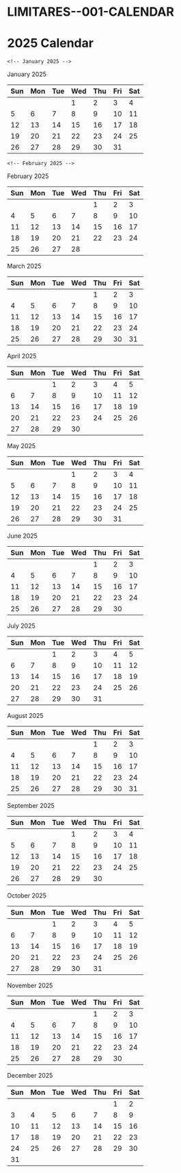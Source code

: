 # LIMITARES--001-CALENDAR
<!DOCTYPE html>
<html lang="en">
<head>
    
    
        
</head>
<body>

<div class="container">
    <h1 class="text-center text-danger my-4">2025 Calendar</h1>

    <!-- January 2025 -->
<div class="month">
    <div class="month-name">January 2025</div>
    <table class="table table-bordered">
        <thead>
            <tr>
                <th>Sun</th><th>Mon</th><th>Tue</th><th>Wed</th><th>Thu</th><th>Fri</th><th>Sat</th>
            </tr>
        </thead>
        <tbody>
            <tr><td></td><td></td><td></td><td>1</td><td>2</td><td>3</td><td>4</td></tr>
            <tr><td>5</td><td>6</td><td>7</td><td>8</td><td>9</td><td>10</td><td>11</td></tr>
            <tr><td>12</td><td>13</td><td>14</td><td>15</td><td>16</td><td>17</td><td>18</td></tr>
            <tr><td>19</td><td>20</td><td>21</td><td>22</td><td>23</td><td>24</td><td>25</td></tr>
            <tr><td>26</td><td>27</td><td>28</td><td>29</td><td>30</td><td>31</td><td></td></tr>
        </tbody>
    </table>
</div>


    <!-- February 2025 -->
<div class="month">
    <div class="month-name">February 2025</div>
    <table class="table table-bordered">
        <thead>
            <tr>
                <th>Sun</th><th>Mon</th><th>Tue</th><th>Wed</th><th>Thu</th><th>Fri</th><th>Sat</th>
            </tr>
        </thead>
        <tbody>
            <tr><td></td><td></td><td></td><td></td><td>1</td><td>2</td><td>3</td></tr>
            <tr><td>4</td><td>5</td><td>6</td><td>7</td><td>8</td><td>9</td><td>10</td></tr>
            <tr><td>11</td><td>12</td><td>13</td><td>14</td><td>15</td><td>16</td><td>17</td></tr>
            <tr><td>18</td><td>19</td><td>20</td><td>21</td><td>22</td><td>23</td><td>24</td></tr>
            <tr><td>25</td><td>26</td><td>27</td><td>28</td><td></td><td></td><td></td></tr>
        </tbody>
    </table>
</div>


   <!-- March 2025 -->
<div class="month">
    <div class="month-name">March 2025</div>
    <table class="table table-bordered">
        <thead>
            <tr>
                <th>Sun</th><th>Mon</th><th>Tue</th><th>Wed</th><th>Thu</th><th>Fri</th><th>Sat</th>
            </tr>
        </thead>
        <tbody>
            <tr><td></td><td></td><td></td><td></td><td>1</td><td>2</td><td>3</td></tr>
            <tr><td>4</td><td>5</td><td>6</td><td>7</td><td>8</td><td>9</td><td>10</td></tr>
            <tr><td>11</td><td>12</td><td>13</td><td>14</td><td>15</td><td>16</td><td>17</td></tr>
            <tr><td>18</td><td>19</td><td>20</td><td>21</td><td>22</td><td>23</td><td>24</td></tr>
            <tr><td>25</td><td>26</td><td>27</td><td>28</td><td>29</td><td>30</td><td>31</td></tr>
        </tbody>
    </table>
</div>

<!-- April 2025 -->
<div class="month">
    <div class="month-name">April 2025</div>
    <table class="table table-bordered">
        <thead>
            <tr>
                <th>Sun</th><th>Mon</th><th>Tue</th><th>Wed</th><th>Thu</th><th>Fri</th><th>Sat</th>
            </tr>
        </thead>
        <tbody>
            <tr><td></td><td></td><td>1</td><td>2</td><td>3</td><td>4</td><td>5</td></tr>
            <tr><td>6</td><td>7</td><td>8</td><td>9</td><td>10</td><td>11</td><td>12</td></tr>
            <tr><td>13</td><td>14</td><td>15</td><td>16</td><td>17</td><td>18</td><td>19</td></tr>
            <tr><td>20</td><td>21</td><td>22</td><td>23</td><td>24</td><td>25</td><td>26</td></tr>
            <tr><td>27</td><td>28</td><td>29</td><td>30</td><td></td><td></td><td></td></tr>
        </tbody>
    </table>
</div>

<!-- May 2025 -->
<div class="month">
    <div class="month-name">May 2025</div>
    <table class="table table-bordered">
        <thead>
            <tr>
                <th>Sun</th><th>Mon</th><th>Tue</th><th>Wed</th><th>Thu</th><th>Fri</th><th>Sat</th>
            </tr>
        </thead>
        <tbody>
            <tr><td></td><td></td><td></td><td>1</td><td>2</td><td>3</td><td>4</td></tr>
            <tr><td>5</td><td>6</td><td>7</td><td>8</td><td>9</td><td>10</td><td>11</td></tr>
            <tr><td>12</td><td>13</td><td>14</td><td>15</td><td>16</td><td>17</td><td>18</td></tr>
            <tr><td>19</td><td>20</td><td>21</td><td>22</td><td>23</td><td>24</td><td>25</td></tr>
            <tr><td>26</td><td>27</td><td>28</td><td>29</td><td>30</td><td>31</td><td></td></tr>
        </tbody>
    </table>
</div>

<!-- June 2025 -->
<div class="month">
    <div class="month-name">June 2025</div>
    <table class="table table-bordered">
        <thead>
            <tr>
                <th>Sun</th><th>Mon</th><th>Tue</th><th>Wed</th><th>Thu</th><th>Fri</th><th>Sat</th>
            </tr>
        </thead>
        <tbody>
            <tr><td></td><td></td><td></td><td></td><td>1</td><td>2</td><td>3</td></tr>
            <tr><td>4</td><td>5</td><td>6</td><td>7</td><td>8</td><td>9</td><td>10</td></tr>
            <tr><td>11</td><td>12</td><td>13</td><td>14</td><td>15</td><td>16</td><td>17</td></tr>
            <tr><td>18</td><td>19</td><td>20</td><td>21</td><td>22</td><td>23</td><td>24</td></tr>
            <tr><td>25</td><td>26</td><td>27</td><td>28</td><td>29</td><td>30</td><td></td></tr>
        </tbody>
    </table>
</div>

<!-- July 2025 -->
<div class="month">
    <div class="month-name">July 2025</div>
    <table class="table table-bordered">
        <thead>
            <tr>
                <th>Sun</th><th>Mon</th><th>Tue</th><th>Wed</th><th>Thu</th><th>Fri</th><th>Sat</th>
            </tr>
        </thead>
        <tbody>
            <tr><td></td><td></td><td>1</td><td>2</td><td>3</td><td>4</td><td>5</td></tr>
            <tr><td>6</td><td>7</td><td>8</td><td>9</td><td>10</td><td>11</td><td>12</td></tr>
            <tr><td>13</td><td>14</td><td>15</td><td>16</td><td>17</td><td>18</td><td>19</td></tr>
            <tr><td>20</td><td>21</td><td>22</td><td>23</td><td>24</td><td>25</td><td>26</td></tr>
            <tr><td>27</td><td>28</td><td>29</td><td>30</td><td>31</td><td></td><td></td></tr>
        </tbody>
    </table>
</div>

<!-- August 2025 -->
<div class="month">
    <div class="month-name">August 2025</div>
    <table class="table table-bordered">
        <thead>
            <tr>
                <th>Sun</th><th>Mon</th><th>Tue</th><th>Wed</th><th>Thu</th><th>Fri</th><th>Sat</th>
            </tr>
        </thead>
        <tbody>
            <tr><td></td><td></td><td></td><td></td><td>1</td><td>2</td><td>3</td></tr>
            <tr><td>4</td><td>5</td><td>6</td><td>7</td><td>8</td><td>9</td><td>10</td></tr>
            <tr><td>11</td><td>12</td><td>13</td><td>14</td><td>15</td><td>16</td><td>17</td></tr>
            <tr><td>18</td><td>19</td><td>20</td><td>21</td><td>22</td><td>23</td><td>24</td></tr>
            <tr><td>25</td><td>26</td><td>27</td><td>28</td><td>29</td><td>30</td><td>31</td></tr>
        </tbody>
    </table>
</div>

<!-- September 2025 -->
<div class="month">
    <div class="month-name">September 2025</div>
    <table class="table table-bordered">
        <thead>
            <tr>
                <th>Sun</th><th>Mon</th><th>Tue</th><th>Wed</th><th>Thu</th><th>Fri</th><th>Sat</th>
            </tr>
        </thead>
        <tbody>
            <tr><td></td><td></td><td></td><td>1</td><td>2</td><td>3</td><td>4</td></tr>
            <tr><td>5</td><td>6</td><td>7</td><td>8</td><td>9</td><td>10</td><td>11</td></tr>
            <tr><td>12</td><td>13</td><td>14</td><td>15</td><td>16</td><td>17</td><td>18</td></tr>
            <tr><td>19</td><td>20</td><td>21</td><td>22</td><td>23</td><td>24</td><td>25</td></tr>
            <tr><td>26</td><td>27</td><td>28</td><td>29</td><td>30</td><td></td><td></td></tr>
        </tbody>
    </table>
</div>

<!-- October 2025 -->
<div class="month">
    <div class="month-name">October 2025</div>
    <table class="table table-bordered">
        <thead>
            <tr>
                <th>Sun</th><th>Mon</th><th>Tue</th><th>Wed</th><th>Thu</th><th>Fri</th><th>Sat</th>
            </tr>
        </thead>
        <tbody>
            <tr><td></td><td></td><td>1</td><td>2</td><td>3</td><td>4</td><td>5</td></tr>
            <tr><td>6</td><td>7</td><td>8</td><td>9</td><td>10</td><td>11</td><td>12</td></tr>
            <tr><td>13</td><td>14</td><td>15</td><td>16</td><td>17</td><td>18</td><td>19</td></tr>
            <tr><td>20</td><td>21</td><td>22</td><td>23</td><td>24</td><td>25</td><td>26</td></tr>
            <tr><td>27</td><td>28</td><td>29</td><td>30</td><td>31</td><td></td><td></td></tr>
        </tbody>
    </table>
</div>

<!-- November 2025 -->
<div class="month">
    <div class="month-name">November 2025</div>
    <table class="table table-bordered">
        <thead>
            <tr>
                <th>Sun</th><th>Mon</th><th>Tue</th><th>Wed</th><th>Thu</th><th>Fri</th><th>Sat</th>
            </tr>
        </thead>
        <tbody>
            <tr><td></td><td></td><td></td><td></td><td>1</td><td>2</td><td>3</td></tr>
            <tr><td>4</td><td>5</td><td>6</td><td>7</td><td>8</td><td>9</td><td>10</td></tr>
            <tr><td>11</td><td>12</td><td>13</td><td>14</td><td>15</td><td>16</td><td>17</td></tr>
            <tr><td>18</td><td>19</td><td>20</td><td>21</td><td>22</td><td>23</td><td>24</td></tr>
            <tr><td>25</td><td>26</td><td>27</td><td>28</td><td>29</td><td>30</td><td></td></tr>
        </tbody>
    </table>
</div>

<!-- December 2025 -->
<div class="month">
    <div class="month-name">December 2025</div>
    <table class="table table-bordered">
        <thead>
            <tr>
                <th>Sun</th><th>Mon</th><th>Tue</th><th>Wed</th><th>Thu</th><th>Fri</th><th>Sat</th>
            </tr>
        </thead>
        <tbody>
            <tr><td></td><td></td><td></td><td></td><td></td><td>1</td><td>2</td></tr>
            <tr><td>3</td><td>4</td><td>5</td><td>6</td><td>7</td><td>8</td><td>9</td></tr>
            <tr><td>10</td><td>11</td><td>12</td><td>13</td><td>14</td><td>15</td><td>16</td></tr>
            <tr><td>17</td><td>18</td><td>19</td><td>20</td><td>21</td><td>22</td><td>23</td></tr>
            <tr><td>24</td><td>25</td><td>26</td><td>27</td><td>28</td><td>29</td><td>30</td></tr>
            <tr><td>31</td><td></td><td></td><td></td><td></td><td></td><td></td></tr>
        </tbody>
    </table>
</div>


</body>
</html>
